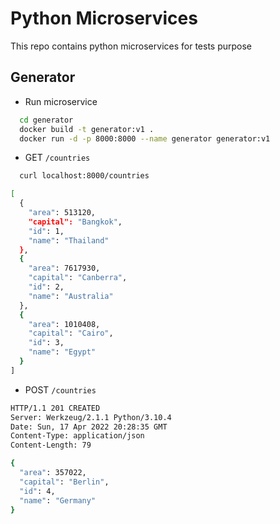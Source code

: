 # Python Microservices

This repo contains python microservices for tests purpose

## Generator

* Run microservice
```bash
  cd generator
  docker build -t generator:v1 .
  docker run -d -p 8000:8000 --name generator generator:v1
```

* GET `/countries`

```bash
  curl localhost:8000/countries
```

```bash
[
  {
    "area": 513120, 
    "capital": "Bangkok", 
    "id": 1, 
    "name": "Thailand"
  }, 
  {
    "area": 7617930, 
    "capital": "Canberra", 
    "id": 2, 
    "name": "Australia"
  }, 
  {
    "area": 1010408, 
    "capital": "Cairo", 
    "id": 3, 
    "name": "Egypt"
  }
]
```

* POST `/countries`

```bash
HTTP/1.1 201 CREATED
Server: Werkzeug/2.1.1 Python/3.10.4
Date: Sun, 17 Apr 2022 20:28:35 GMT
Content-Type: application/json
Content-Length: 79

{
  "area": 357022, 
  "capital": "Berlin", 
  "id": 4, 
  "name": "Germany"
}

```